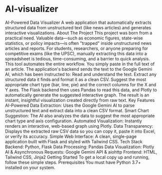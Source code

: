 # AI-visualizer
AI-Powered Data Visualizer
A web application that automatically extracts structured data from unstructured text (like news articles) and generates interactive visualizations.
About The Project
This project was born from a practical need. Valuable data—such as economic figures, state-wise statistics, or policy impacts—is often "trapped" inside unstructured news articles and reports. For students, researchers, or anyone preparing for competitive exams (like the UPSC), manually extracting this data into a spreadsheet is tedious, time-consuming, and a barrier to quick analysis.
This tool automates the entire workflow.
You simply paste in the full text of an article. The application's backend sends the text to the Google Gemini AI, which has been instructed to:
Read and understand the text.
Extract any structured data it finds and format it as a clean CSV.
Suggest the most appropriate chart type (bar, line, pie) and the correct columns for the X and Y axes.
The Flask backend then uses Pandas to read this data, and Plotly to automatically generate the suggested interactive graph. The result is an instant, insightful visualization created directly from raw text.
Key Features
AI-Powered Data Extraction: Uses the Google Gemini AI to parse unstructured text and extract data into a clean CSV format.
Smart Chart Suggestion: The AI also analyzes the data to suggest the most appropriate chart type and axis configuration.
Automated Visualization: Instantly renders an interactive, web-based graph using Plotly.
Data Transparency: Displays the extracted raw CSV data so you can copy it, paste it into Excel, or verify its accuracy.
Simple Web Interface: A clean, single-page application built with Flask and styled with Tailwind CSS.
Tech Stack
Backend: Python, Flask
Data Processing: Pandas
Data Visualization: Plotly
AI & Asynchronous Requests: Google Gemini API & aiohttp
Frontend: HTML, Tailwind CSS, Jinja2
Getting Started
To get a local copy up and running, follow these simple steps.
Prerequisites
You must have Python 3.7+ installed on your system.
